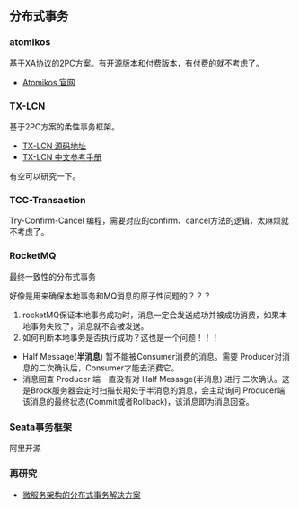 ## 分布式事务
### atomikos
基于XA协议的2PC方案。有开源版本和付费版本，有付费的就不考虑了。
- [Atomikos 官网](https://www.atomikos.com/Main/WebHome)
### TX-LCN
基于2PC方案的柔性事务框架。

- [TX-LCN 源码地址](https://github.com/codingapi/tx-lcn)
- [TX-LCN 中文参考手册](https://www.codingapi.com/docs/txlcn-preface/)

有空可以研究一下。

### TCC-Transaction

Try-Confirm-Cancel 编程，需要对应的confirm、cancel方法的逻辑，太麻烦就不考虑了。

### RocketMQ
最终一致性的分布式事务

好像是用来确保本地事务和MQ消息的原子性问题的？？？
1. rocketMQ保证本地事务成功时，消息一定会发送成功并被成功消费，如果本地事务失败了，消息就不会被发送。
2. 如何判断本地事务是否执行成功？这也是一个问题！！！


- Half Message(**半消息**)
暂不能被Consumer消费的消息。需要 Producer对消息的二次确认后，Consumer才能去消费它。
- 消息回查
Producer 端一直没有对 Half Message(半消息) 进行 二次确认。这是Brock服务器会定时扫描长期处于半消息的消息，会主动询问 Producer端 该消息的最终状态(Commit或者Rollback)，该消息即为消息回查。

### Seata事务框架

阿里开源

### 再研究
- [微服务架构的分布式事务解决方案](https://wenku.baidu.com/video/courseview/41ea27fff705cc175527093e?fr=baidu&fromplaylist=1)



